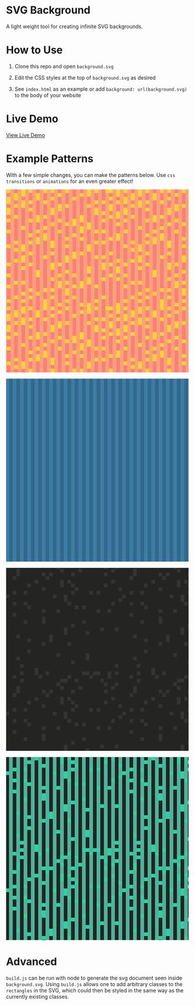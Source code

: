 # SVG Background

A light weight tool for creating infinite SVG backgrounds.

# How to Use

1. Clone this repo and open `background.svg`

2. Edit the CSS styles at the top of `background.svg` as desired

3. See `index.html` as an example or add `background: url(background.svg)` to the body of your website

# Live Demo

[View Live Demo](https://strawstack.github.io/SVGBackground/)

# Example Patterns

With a few simple changes, you can make the patterns below. Use `css transitions` or `animations` for an even greater effect!

![](./screenshot.png)

![](./even_odd.png)

![](./collatz.png)

![](./collatz_even_odd.png)

# Advanced

`build.js` can be run with node to generate the svg document seen inside `background.svg`. Using `build.js` allows one to add arbitrary classes to the `rectangles` in the SVG, which could then be styled in the same way as the currently existing classes.
